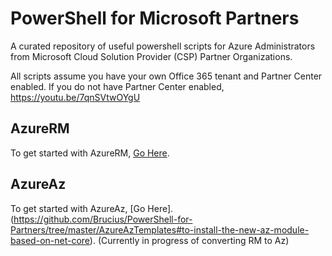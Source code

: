 # PowerShell for Microsoft Partners
A curated repository of useful powershell scripts for Azure Administrators from Microsoft Cloud Solution Provider (CSP) Partner Organizations.

All scripts assume you have your own Office 365 tenant and Partner Center enabled.
If you do not have Partner Center enabled, 
https://youtu.be/7qnSVtwOYgU

## AzureRM
To get started with AzureRM, [Go Here](https://github.com/Brucius/PowerShell-for-Partners/tree/master/AzureRmTemplates#basics-and-pre-requisites-to-run-these-scripts).



## AzureAz
To get started with AzureAz, [Go Here].(https://github.com/Brucius/PowerShell-for-Partners/tree/master/AzureAzTemplates#to-install-the-new-az-module-based-on-net-core). (Currently in progress of converting RM to Az)

